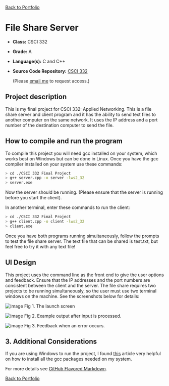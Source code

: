 [Back to Portfolio](./)

File Share Server
===============

-   **Class:** CSCI 332
-   **Grade:** A
-   **Language(s):** C and C++
-   **Source Code Repository:** [CSCI 332](https://github.com/logon02/CSCI-332-FileServer)

    (Please [email me](mailto:lcferguson@csustudent.net?subject=GitHub%20Access) to request access.)

## Project description

This is my final project for CSCI 332: Applied Networking. This is a file share server and client program and it has the ability to send text files to another computer on the same network. It uses the IP address and a port number of the destination computer to send the file.

## How to compile and run the program

To compile this project you will need gcc installed on your system, which works best on Windows but can be done in Linux. Once you have the gcc compiler installed on your system use these commands:

```bash
> cd ./CSCI 332 Final Project
> g++ server.cpp -o server -lws2_32
> server.exe
```

Now the server should be running. (Please ensure that the server is running before you start the client).

In another terminal, enter these commands to run the client:

```bash
> cd ./CSCI 332 Final Project
> g++ client.cpp -o client -lws2_32
> client.exe
```
Once you have both programs running simultaneously, follow the prompts to test the file share server. The text file that can be shared is test.txt, but feel free to try it with any text file!

## UI Design

This project uses the command line as the front end to give the user options and feedback. Ensure that the IP addresses and the port numbers are consistent between the client and the server. The file share requires two projects to be running simultaneously, so the user must use two terminal windows on the machine. See the screenshots below for details:

![image](https://github.com/logon02/logon02.github.io/assets/85260424/ae3e4fa3-f1d3-4879-89c1-67c1512427a6)
Fig 1. The launch screen

![image](https://github.com/logon02/logon02.github.io/assets/85260424/7a5a6009-bb81-4962-9cc4-35b5c42f4c1d)
Fig 2. Example output after input is processed.

![image](https://github.com/logon02/logon02.github.io/assets/85260424/3b3e2b73-83c1-48e6-95f9-8c6967835ef1)
Fig 3. Feedback when an error occurs.

## 3. Additional Considerations

If you are using Windows to run the project, I found [this](https://dev.to/gamegods3/how-to-install-gcc-in-windows-10-the-easier-way-422j) article very helpful on how to install all the gcc packages needed on my system.

For more details see [GitHub Flavored Markdown](https://guides.github.com/features/mastering-markdown/).

[Back to Portfolio](./)

